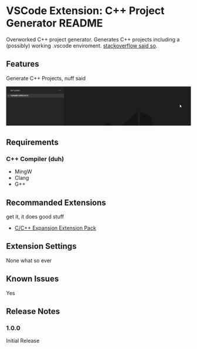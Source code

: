 # VSCode Extension: C++ Project Generator README

Overworked C++ project generator. Generates C++ projects including a (possibly) working .vscode enviroment. [stackoverflow said so](https://stackoverflow.com/a/50658089).

## Features

Generate C++ Projects, nuff said

![Generate Project Gif](assets/GenerateProject.gif)
 
## Requirements

### C++ Compiler (duh)
  - MingW
  - Clang
  - G++

## Recommanded Extensions

get it, it does good stuff
  - [C/C++ Expansion Extension Pack](https://marketplace.visualstudio.com/items?itemName=ms-vscode.cpptools-extension-pack)

## Extension Settings

None what so ever

## Known Issues

Yes

## Release Notes

### 1.0.0
Initial Release
